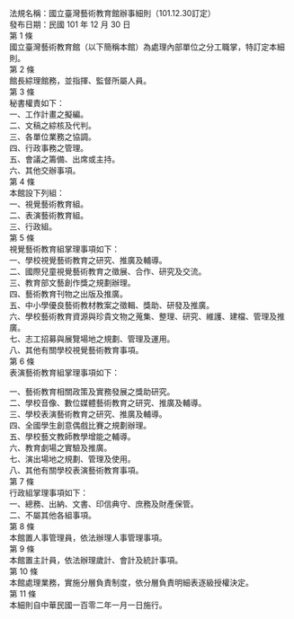 法規名稱：國立臺灣藝術教育館辦事細則（101.12.30訂定）  
發布日期：民國 101 年 12 月 30 日  
第 1 條  
國立臺灣藝術教育館（以下簡稱本館）為處理內部單位之分工職掌，特訂定本細則。  
第 2 條  
館長綜理館務，並指揮、監督所屬人員。  
第 3 條  
秘書權責如下：  
一、工作計畫之擬編。  
二、文稿之綜核及代判。  
三、各單位業務之協調。  
四、行政事務之管理。  
五、會議之籌備、出席或主持。  
六、其他交辦事項。  
第 4 條  
本館設下列組：  
一、視覺藝術教育組。  
二、表演藝術教育組。  
三、行政組。  
第 5 條  
視覺藝術教育組掌理事項如下：  
一、學校視覺藝術教育之研究、推廣及輔導。  
二、國際兒童視覺藝術教育之徵展、合作、研究及交流。  
三、教育部文藝創作獎之規劃辦理。  
四、藝術教育刊物之出版及推廣。  
五、中小學優良藝術教材教案之徵輯、獎助、研發及推廣。  
六、學校藝術教育資源與珍貴文物之蒐集、整理、研究、維護、建檔、管理及推廣。  
七、志工招募與展覽場地之規劃、管理及運用。  
八、其他有關學校視覺藝術教育事項。  
第 6 條  
表演藝術教育組掌理事項如下：  


一、藝術教育相關政策及實務發展之獎助研究。  
二、學校音像、數位媒體藝術教育之研究、推廣及輔導。  
三、學校表演藝術教育之研究、推廣及輔導。  
四、全國學生創意偶戲比賽之規劃辦理。  
五、學校藝文教師教學增能之輔導。  
六、教育劇場之實驗及推廣。  
七、演出場地之規劃、管理及使用。  
八、其他有關學校表演藝術教育事項。  
第 7 條  
行政組掌理事項如下：  
一、總務、出納、文書、印信典守、庶務及財產保管。  
二、不屬其他各組事項。  
第 8 條  
本館置人事管理員，依法辦理人事管理事項。  
第 9 條  
本館置主計員，依法辦理歲計、會計及統計事項。  
第 10 條  
本館處理業務，實施分層負責制度，依分層負責明細表逐級授權決定。  
第 11 條  
本細則自中華民國一百零二年一月一日施行。  


